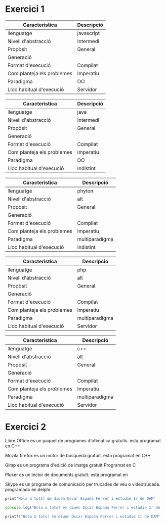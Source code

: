 # Exercici 1

|Caracteristica|Descripció|
|---|---|
|llenguatge| javascript|
|Nivell d'abstracció|Intermedi|
|Propòsit|General|
|Generació||
|Format d'execució|Compilat|
|Com planteja els problemes|Imperatiu|
|Paradigma|OO|
|Lloc habitual d'execució|Servidor|

|Caracteristica|Descripció|
|---|---|
|llenguatge| java|
|Nivell d'abstracció|Intermedi|
|Propòsit|General|
|Generació||
|Format d'execució|Compilat|
|Com planteja els problemes|Imperatiu|
|Paradigma|OO|
|Lloc habitual d'execució|Indistint|

|Caracteristica|Descripció|
|---|---|
|llenguatge| phyton|
|Nivell d'abstracció|alt|
|Propòsit|General|
|Generació||
|Format d'execució|Compilat|
|Com planteja els problemes|Imperatiu|
|Paradigma|multiparadigma|
|Lloc habitual d'execució|Indistint|

|Caracteristica|Descripció|
|---|---|
|llenguatge| php|
|Nivell d'abstracció|alt|
|Propòsit|General|
|Generació||
|Format d'execució|Compilat|
|Com planteja els problemes|Imperatiu|
|Paradigma|multiparadigma|
|Lloc habitual d'execució|Servidor|

|Caracteristica|Descripció|
|---|---|
|llenguatge| c++|
|Nivell d'abstracció|alt|
|Propòsit|General|
|Generació||
|Format d'execució|Compilat|
|Com planteja els problemes|Imperatiu|
|Paradigma|multiparadigma|
|Lloc habitual d'execució|Servidor|

# Exercici 2


Libre Office es un paquet de programes d'ofimatica gratuïts.
    esta programat en C++

Mozila firefox es un motor de busqueda gratuït.
    esta programat en C++

Gimp es un programa d'edició de imatge gratuït
    Programat en C
    
Pluker es un lector de documents gratuït.
    està programat en
    
Skype es un programa de comunicació per trucades de veu o videotrucada.
    programado en delphi

```python
print"Hola a tots! em diuen Oscar España Ferrer i estudie 1r de DAM"
```
```javascript
console.log("Hola a tots! em diuen Oscar España Ferrer i estudie 1r de DAM");
```
```c
printf("Hola a tots! em diuen Oscar España Ferrer i estudie 1r de DAM")
```
